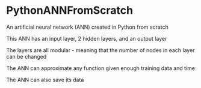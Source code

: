 # PythonANNFromScratch
An artificial neural network (ANN) created in Python from scratch

This ANN has an input layer, 2 hidden layers, and an output layer

The layers are all modular - meaning that the number of nodes in each layer can be changed

The ANN can approximate any function given enough training data and time

The ANN can also save its data